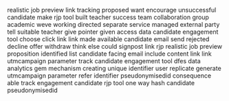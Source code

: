 realistic job preview link tracking proposed want encourage unsuccessful candidate make rjp tool built teacher success team collaboration group academic weve working directed separate service managed external party tell suitable teacher give pointer given access data candidate engagement tool choose click link link made available candidate email send rejected decline offer withdraw think else could signpost link rjp realistic job preview proposition identified list candidate facing email include content link link utmcampaign parameter track candidate engagement tool dfes data analytics gem mechanism creating unique identifier user replicate generate utmcampaign parameter refer identifier pseudonymisedid consequence able track engagement candidate rjp tool one way hash candidate pseudonymisedid